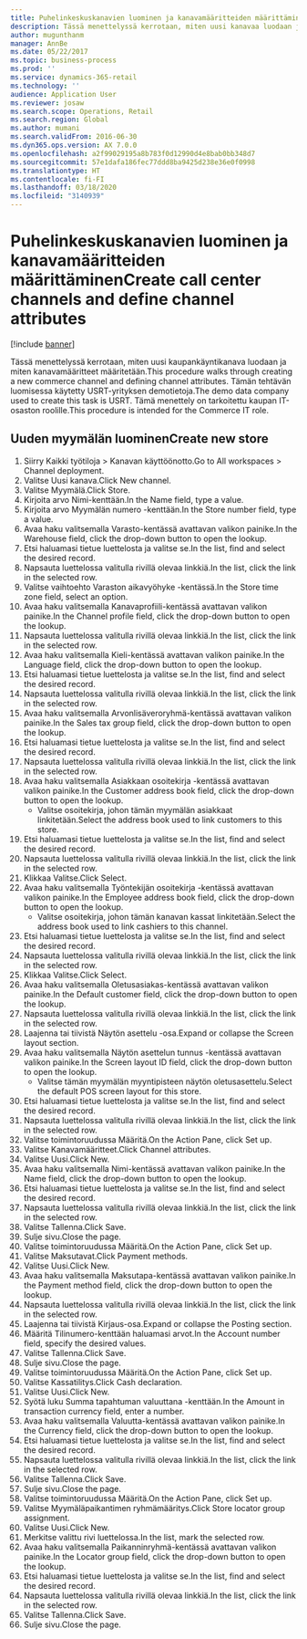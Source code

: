 ```yaml
---
title: Puhelinkeskuskanavien luominen ja kanavamääritteiden määrittäminen
description: Tässä menettelyssä kerrotaan, miten uusi kanavaa luodaan ja miten kanavamääritteet määritetään.
author: mugunthanm
manager: AnnBe
ms.date: 05/22/2017
ms.topic: business-process
ms.prod: ''
ms.service: dynamics-365-retail
ms.technology: ''
audience: Application User
ms.reviewer: josaw
ms.search.scope: Operations, Retail
ms.search.region: Global
ms.author: mumani
ms.search.validFrom: 2016-06-30
ms.dyn365.ops.version: AX 7.0.0
ms.openlocfilehash: a2f99029195a8b783f0d12990d4e8bab0bb348d7
ms.sourcegitcommit: 57e1dafa186fec77ddd8ba9425d238e36e0f0998
ms.translationtype: HT
ms.contentlocale: fi-FI
ms.lasthandoff: 03/18/2020
ms.locfileid: "3140939"
---
```

# <a name="create-call-center-channels-and-define-channel-attributes"></a><span data-ttu-id="4cd8e-103">Puhelinkeskuskanavien luominen ja kanavamääritteiden määrittäminen</span><span class="sxs-lookup"><span data-stu-id="4cd8e-103">Create call center channels and define channel attributes</span></span>

[!include [banner](../includes/banner.md)]

<span data-ttu-id="4cd8e-104">Tässä menettelyssä kerrotaan, miten uusi kaupankäyntikanava luodaan ja miten kanavamääritteet määritetään.</span><span class="sxs-lookup"><span data-stu-id="4cd8e-104">This procedure walks through creating a new commerce channel and defining channel attributes.</span></span> <span data-ttu-id="4cd8e-105">Tämän tehtävän luomisessa käytetty USRT-yrityksen demotietoja.</span><span class="sxs-lookup"><span data-stu-id="4cd8e-105">The demo data company used to create this task is USRT.</span></span> <span data-ttu-id="4cd8e-106">Tämä menettely on tarkoitettu kaupan IT-osaston roolille.</span><span class="sxs-lookup"><span data-stu-id="4cd8e-106">This procedure is intended for the Commerce IT role.</span></span>


## <a name="create-new-store"></a><span data-ttu-id="4cd8e-107">Uuden myymälän luominen</span><span class="sxs-lookup"><span data-stu-id="4cd8e-107">Create new store</span></span>
1. <span data-ttu-id="4cd8e-108">Siirry Kaikki työtiloja > Kanavan käyttöönotto.</span><span class="sxs-lookup"><span data-stu-id="4cd8e-108">Go to All workspaces > Channel deployment.</span></span>
2. <span data-ttu-id="4cd8e-109">Valitse Uusi kanava.</span><span class="sxs-lookup"><span data-stu-id="4cd8e-109">Click New channel.</span></span>
3. <span data-ttu-id="4cd8e-110">Valitse Myymälä.</span><span class="sxs-lookup"><span data-stu-id="4cd8e-110">Click Store.</span></span>
4. <span data-ttu-id="4cd8e-111">Kirjoita arvo Nimi-kenttään.</span><span class="sxs-lookup"><span data-stu-id="4cd8e-111">In the Name field, type a value.</span></span>
5. <span data-ttu-id="4cd8e-112">Kirjoita arvo Myymälän numero -kenttään.</span><span class="sxs-lookup"><span data-stu-id="4cd8e-112">In the Store number field, type a value.</span></span>
6. <span data-ttu-id="4cd8e-113">Avaa haku valitsemalla Varasto-kentässä avattavan valikon painike.</span><span class="sxs-lookup"><span data-stu-id="4cd8e-113">In the Warehouse field, click the drop-down button to open the lookup.</span></span>
7. <span data-ttu-id="4cd8e-114">Etsi haluamasi tietue luettelosta ja valitse se.</span><span class="sxs-lookup"><span data-stu-id="4cd8e-114">In the list, find and select the desired record.</span></span>
8. <span data-ttu-id="4cd8e-115">Napsauta luettelossa valitulla rivillä olevaa linkkiä.</span><span class="sxs-lookup"><span data-stu-id="4cd8e-115">In the list, click the link in the selected row.</span></span>
9. <span data-ttu-id="4cd8e-116">Valitse vaihtoehto Varaston aikavyöhyke -kentässä.</span><span class="sxs-lookup"><span data-stu-id="4cd8e-116">In the Store time zone field, select an option.</span></span>
10. <span data-ttu-id="4cd8e-117">Avaa haku valitsemalla Kanavaprofiili-kentässä avattavan valikon painike.</span><span class="sxs-lookup"><span data-stu-id="4cd8e-117">In the Channel profile field, click the drop-down button to open the lookup.</span></span>
11. <span data-ttu-id="4cd8e-118">Napsauta luettelossa valitulla rivillä olevaa linkkiä.</span><span class="sxs-lookup"><span data-stu-id="4cd8e-118">In the list, click the link in the selected row.</span></span>
12. <span data-ttu-id="4cd8e-119">Avaa haku valitsemalla Kieli-kentässä avattavan valikon painike.</span><span class="sxs-lookup"><span data-stu-id="4cd8e-119">In the Language field, click the drop-down button to open the lookup.</span></span>
13. <span data-ttu-id="4cd8e-120">Etsi haluamasi tietue luettelosta ja valitse se.</span><span class="sxs-lookup"><span data-stu-id="4cd8e-120">In the list, find and select the desired record.</span></span>
14. <span data-ttu-id="4cd8e-121">Napsauta luettelossa valitulla rivillä olevaa linkkiä.</span><span class="sxs-lookup"><span data-stu-id="4cd8e-121">In the list, click the link in the selected row.</span></span>
15. <span data-ttu-id="4cd8e-122">Avaa haku valitsemalla Arvonlisäveroryhmä-kentässä avattavan valikon painike.</span><span class="sxs-lookup"><span data-stu-id="4cd8e-122">In the Sales tax group field, click the drop-down button to open the lookup.</span></span>
16. <span data-ttu-id="4cd8e-123">Etsi haluamasi tietue luettelosta ja valitse se.</span><span class="sxs-lookup"><span data-stu-id="4cd8e-123">In the list, find and select the desired record.</span></span>
17. <span data-ttu-id="4cd8e-124">Napsauta luettelossa valitulla rivillä olevaa linkkiä.</span><span class="sxs-lookup"><span data-stu-id="4cd8e-124">In the list, click the link in the selected row.</span></span>
18. <span data-ttu-id="4cd8e-125">Avaa haku valitsemalla Asiakkaan osoitekirja -kentässä avattavan valikon painike.</span><span class="sxs-lookup"><span data-stu-id="4cd8e-125">In the Customer address book field, click the drop-down button to open the lookup.</span></span>
    * <span data-ttu-id="4cd8e-126">Valitse osoitekirja, johon tämän myymälän asiakkaat linkitetään.</span><span class="sxs-lookup"><span data-stu-id="4cd8e-126">Select the address book used to link customers to this store.</span></span>  
19. <span data-ttu-id="4cd8e-127">Etsi haluamasi tietue luettelosta ja valitse se.</span><span class="sxs-lookup"><span data-stu-id="4cd8e-127">In the list, find and select the desired record.</span></span>
20. <span data-ttu-id="4cd8e-128">Napsauta luettelossa valitulla rivillä olevaa linkkiä.</span><span class="sxs-lookup"><span data-stu-id="4cd8e-128">In the list, click the link in the selected row.</span></span>
21. <span data-ttu-id="4cd8e-129">Klikkaa Valitse.</span><span class="sxs-lookup"><span data-stu-id="4cd8e-129">Click Select.</span></span>
22. <span data-ttu-id="4cd8e-130">Avaa haku valitsemalla Työntekijän osoitekirja -kentässä avattavan valikon painike.</span><span class="sxs-lookup"><span data-stu-id="4cd8e-130">In the Employee address book field, click the drop-down button to open the lookup.</span></span>
    * <span data-ttu-id="4cd8e-131">Valitse osoitekirja, johon tämän kanavan kassat linkitetään.</span><span class="sxs-lookup"><span data-stu-id="4cd8e-131">Select the address book used to link cashiers to this channel.</span></span>  
23. <span data-ttu-id="4cd8e-132">Etsi haluamasi tietue luettelosta ja valitse se.</span><span class="sxs-lookup"><span data-stu-id="4cd8e-132">In the list, find and select the desired record.</span></span>
24. <span data-ttu-id="4cd8e-133">Napsauta luettelossa valitulla rivillä olevaa linkkiä.</span><span class="sxs-lookup"><span data-stu-id="4cd8e-133">In the list, click the link in the selected row.</span></span>
25. <span data-ttu-id="4cd8e-134">Klikkaa Valitse.</span><span class="sxs-lookup"><span data-stu-id="4cd8e-134">Click Select.</span></span>
26. <span data-ttu-id="4cd8e-135">Avaa haku valitsemalla Oletusasiakas-kentässä avattavan valikon painike.</span><span class="sxs-lookup"><span data-stu-id="4cd8e-135">In the Default customer field, click the drop-down button to open the lookup.</span></span>
27. <span data-ttu-id="4cd8e-136">Napsauta luettelossa valitulla rivillä olevaa linkkiä.</span><span class="sxs-lookup"><span data-stu-id="4cd8e-136">In the list, click the link in the selected row.</span></span>
28. <span data-ttu-id="4cd8e-137">Laajenna tai tiivistä Näytön asettelu -osa.</span><span class="sxs-lookup"><span data-stu-id="4cd8e-137">Expand or collapse the Screen layout section.</span></span>
29. <span data-ttu-id="4cd8e-138">Avaa haku valitsemalla Näytön asettelun tunnus -kentässä avattavan valikon painike.</span><span class="sxs-lookup"><span data-stu-id="4cd8e-138">In the Screen layout ID field, click the drop-down button to open the lookup.</span></span>
    * <span data-ttu-id="4cd8e-139">Valitse tämän myymälän myyntipisteen näytön oletusasettelu.</span><span class="sxs-lookup"><span data-stu-id="4cd8e-139">Select the default POS screen layout for this store.</span></span>  
30. <span data-ttu-id="4cd8e-140">Etsi haluamasi tietue luettelosta ja valitse se.</span><span class="sxs-lookup"><span data-stu-id="4cd8e-140">In the list, find and select the desired record.</span></span>
31. <span data-ttu-id="4cd8e-141">Napsauta luettelossa valitulla rivillä olevaa linkkiä.</span><span class="sxs-lookup"><span data-stu-id="4cd8e-141">In the list, click the link in the selected row.</span></span>
32. <span data-ttu-id="4cd8e-142">Valitse toimintoruudussa Määritä.</span><span class="sxs-lookup"><span data-stu-id="4cd8e-142">On the Action Pane, click Set up.</span></span>
33. <span data-ttu-id="4cd8e-143">Valitse Kanavamääritteet.</span><span class="sxs-lookup"><span data-stu-id="4cd8e-143">Click Channel attributes.</span></span>
34. <span data-ttu-id="4cd8e-144">Valitse Uusi.</span><span class="sxs-lookup"><span data-stu-id="4cd8e-144">Click New.</span></span>
35. <span data-ttu-id="4cd8e-145">Avaa haku valitsemalla Nimi-kentässä avattavan valikon painike.</span><span class="sxs-lookup"><span data-stu-id="4cd8e-145">In the Name field, click the drop-down button to open the lookup.</span></span>
36. <span data-ttu-id="4cd8e-146">Etsi haluamasi tietue luettelosta ja valitse se.</span><span class="sxs-lookup"><span data-stu-id="4cd8e-146">In the list, find and select the desired record.</span></span>
37. <span data-ttu-id="4cd8e-147">Napsauta luettelossa valitulla rivillä olevaa linkkiä.</span><span class="sxs-lookup"><span data-stu-id="4cd8e-147">In the list, click the link in the selected row.</span></span>
38. <span data-ttu-id="4cd8e-148">Valitse Tallenna.</span><span class="sxs-lookup"><span data-stu-id="4cd8e-148">Click Save.</span></span>
39. <span data-ttu-id="4cd8e-149">Sulje sivu.</span><span class="sxs-lookup"><span data-stu-id="4cd8e-149">Close the page.</span></span>
40. <span data-ttu-id="4cd8e-150">Valitse toimintoruudussa Määritä.</span><span class="sxs-lookup"><span data-stu-id="4cd8e-150">On the Action Pane, click Set up.</span></span>
41. <span data-ttu-id="4cd8e-151">Valitse Maksutavat.</span><span class="sxs-lookup"><span data-stu-id="4cd8e-151">Click Payment methods.</span></span>
42. <span data-ttu-id="4cd8e-152">Valitse Uusi.</span><span class="sxs-lookup"><span data-stu-id="4cd8e-152">Click New.</span></span>
43. <span data-ttu-id="4cd8e-153">Avaa haku valitsemalla Maksutapa-kentässä avattavan valikon painike.</span><span class="sxs-lookup"><span data-stu-id="4cd8e-153">In the Payment method field, click the drop-down button to open the lookup.</span></span>
44. <span data-ttu-id="4cd8e-154">Napsauta luettelossa valitulla rivillä olevaa linkkiä.</span><span class="sxs-lookup"><span data-stu-id="4cd8e-154">In the list, click the link in the selected row.</span></span>
45. <span data-ttu-id="4cd8e-155">Laajenna tai tiivistä Kirjaus-osa.</span><span class="sxs-lookup"><span data-stu-id="4cd8e-155">Expand or collapse the Posting section.</span></span>
46. <span data-ttu-id="4cd8e-156">Määritä Tilinumero-kenttään haluamasi arvot.</span><span class="sxs-lookup"><span data-stu-id="4cd8e-156">In the Account number field, specify the desired values.</span></span>
47. <span data-ttu-id="4cd8e-157">Valitse Tallenna.</span><span class="sxs-lookup"><span data-stu-id="4cd8e-157">Click Save.</span></span>
48. <span data-ttu-id="4cd8e-158">Sulje sivu.</span><span class="sxs-lookup"><span data-stu-id="4cd8e-158">Close the page.</span></span>
49. <span data-ttu-id="4cd8e-159">Valitse toimintoruudussa Määritä.</span><span class="sxs-lookup"><span data-stu-id="4cd8e-159">On the Action Pane, click Set up.</span></span>
50. <span data-ttu-id="4cd8e-160">Valitse Kassatilitys.</span><span class="sxs-lookup"><span data-stu-id="4cd8e-160">Click Cash declaration.</span></span>
51. <span data-ttu-id="4cd8e-161">Valitse Uusi.</span><span class="sxs-lookup"><span data-stu-id="4cd8e-161">Click New.</span></span>
52. <span data-ttu-id="4cd8e-162">Syötä luku Summa tapahtuman valuuttana -kenttään.</span><span class="sxs-lookup"><span data-stu-id="4cd8e-162">In the Amount in transaction currency field, enter a number.</span></span>
53. <span data-ttu-id="4cd8e-163">Avaa haku valitsemalla Valuutta-kentässä avattavan valikon painike.</span><span class="sxs-lookup"><span data-stu-id="4cd8e-163">In the Currency field, click the drop-down button to open the lookup.</span></span>
54. <span data-ttu-id="4cd8e-164">Etsi haluamasi tietue luettelosta ja valitse se.</span><span class="sxs-lookup"><span data-stu-id="4cd8e-164">In the list, find and select the desired record.</span></span>
55. <span data-ttu-id="4cd8e-165">Napsauta luettelossa valitulla rivillä olevaa linkkiä.</span><span class="sxs-lookup"><span data-stu-id="4cd8e-165">In the list, click the link in the selected row.</span></span>
56. <span data-ttu-id="4cd8e-166">Valitse Tallenna.</span><span class="sxs-lookup"><span data-stu-id="4cd8e-166">Click Save.</span></span>
57. <span data-ttu-id="4cd8e-167">Sulje sivu.</span><span class="sxs-lookup"><span data-stu-id="4cd8e-167">Close the page.</span></span>
58. <span data-ttu-id="4cd8e-168">Valitse toimintoruudussa Määritä.</span><span class="sxs-lookup"><span data-stu-id="4cd8e-168">On the Action Pane, click Set up.</span></span>
59. <span data-ttu-id="4cd8e-169">Valitse Myymäläpaikantimen ryhmämääritys.</span><span class="sxs-lookup"><span data-stu-id="4cd8e-169">Click Store locator group assignment.</span></span>
60. <span data-ttu-id="4cd8e-170">Valitse Uusi.</span><span class="sxs-lookup"><span data-stu-id="4cd8e-170">Click New.</span></span>
61. <span data-ttu-id="4cd8e-171">Merkitse valittu rivi luettelossa.</span><span class="sxs-lookup"><span data-stu-id="4cd8e-171">In the list, mark the selected row.</span></span>
62. <span data-ttu-id="4cd8e-172">Avaa haku valitsemalla Paikanninryhmä-kentässä avattavan valikon painike.</span><span class="sxs-lookup"><span data-stu-id="4cd8e-172">In the Locator group field, click the drop-down button to open the lookup.</span></span>
63. <span data-ttu-id="4cd8e-173">Etsi haluamasi tietue luettelosta ja valitse se.</span><span class="sxs-lookup"><span data-stu-id="4cd8e-173">In the list, find and select the desired record.</span></span>
64. <span data-ttu-id="4cd8e-174">Napsauta luettelossa valitulla rivillä olevaa linkkiä.</span><span class="sxs-lookup"><span data-stu-id="4cd8e-174">In the list, click the link in the selected row.</span></span>
65. <span data-ttu-id="4cd8e-175">Valitse Tallenna.</span><span class="sxs-lookup"><span data-stu-id="4cd8e-175">Click Save.</span></span>
66. <span data-ttu-id="4cd8e-176">Sulje sivu.</span><span class="sxs-lookup"><span data-stu-id="4cd8e-176">Close the page.</span></span>

